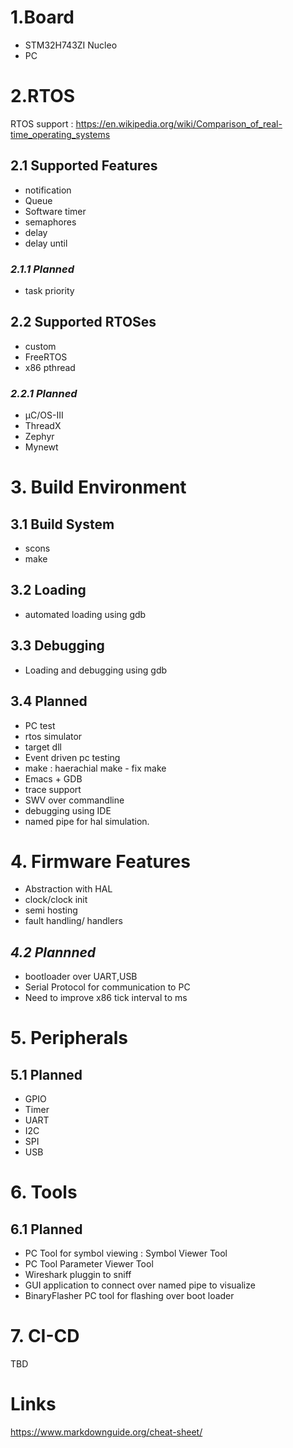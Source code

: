 # 1.Board
- STM32H743ZI Nucleo
- PC

# 2.RTOS
RTOS support : https://en.wikipedia.org/wiki/Comparison_of_real-time_operating_systems

## 2.1 Supported Features
- notification
- Queue
- Software timer
- semaphores
- delay
- delay until

### *2.1.1 Planned*
- task priority

## 2.2 Supported RTOSes
- custom
- FreeRTOS
- x86 pthread

### *2.2.1 Planned*
- μC/OS-III
- ThreadX
- Zephyr
- Mynewt


# 3. Build Environment

## 3.1 Build System
- scons
- make

## 3.2 Loading
- automated loading using gdb

## 3.3 Debugging
- Loading and debugging using gdb

## 3.4 Planned
- PC test
- rtos simulator
- target dll
- Event driven pc testing
- make : haerachial make - fix make
- Emacs + GDB
- trace support
- SWV over commandline
- debugging using IDE
- named pipe for hal simulation.


# 4. Firmware Features
- Abstraction with HAL
- clock/clock init
- semi hosting
- fault handling/ handlers

## *4.2 Plannned*
- bootloader over UART,USB
- Serial Protocol for communication to PC
- Need to improve x86 tick interval to ms


# 5. Peripherals
## 5.1 Planned
- GPIO
- Timer
- UART
- I2C
- SPI
- USB

# 6. Tools
## 6.1 Planned
- PC Tool for symbol viewing : Symbol Viewer Tool
- PC Tool Parameter Viewer Tool
- Wireshark pluggin to sniff
- GUI application to connect over named pipe to visualize
- BinaryFlasher PC tool for flashing over boot loader

# 7. CI-CD
TBD

# Links
https://www.markdownguide.org/cheat-sheet/



